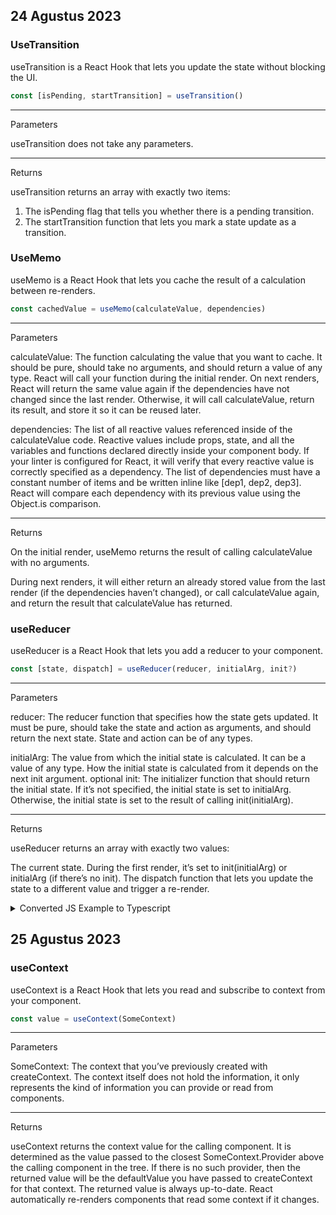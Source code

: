 ## 24 Agustus 2023
### UseTransition
useTransition is a React Hook that lets you update the state without blocking the UI.
```typescript
const [isPending, startTransition] = useTransition()
```
----
Parameters

useTransition does not take any parameters.

----
Returns

useTransition returns an array with exactly two items:

1. The isPending flag that tells you whether there is a pending transition.
2. The startTransition function that lets you mark a state update as a transition.


### UseMemo
useMemo is a React Hook that lets you cache the result of a calculation between re-renders.
```typescript
const cachedValue = useMemo(calculateValue, dependencies)
```
----
Parameters

calculateValue: The function calculating the value that you want to cache. It should be pure, should take no arguments, and should return a value of any type. React will call your function during the initial render. On next renders, React will return the same value again if the dependencies have not changed since the last render. Otherwise, it will call calculateValue, return its result, and store it so it can be reused later.  


 dependencies: The list of all reactive values referenced inside of the calculateValue code. Reactive values include props, state, and all the variables and functions declared directly inside your component body. If your linter is configured for React, it will verify that every reactive value is correctly specified as a dependency. The list of dependencies must have a constant number of items and be written inline like [dep1, dep2, dep3]. React will compare each dependency with its previous value using the Object.is comparison.
 
----
Returns

On the initial render, useMemo returns the result of calling calculateValue with no arguments.

During next renders, it will either return an already stored value from the last render (if the dependencies haven’t changed), or call calculateValue again, and return the result that calculateValue has returned.

### useReducer
useReducer is a React Hook that lets you add a reducer to your component.
```typescript
const [state, dispatch] = useReducer(reducer, initialArg, init?)
```

----
Parameters

  reducer: The reducer function that specifies how the state gets updated. It must be pure, should take the state and action as arguments, and should return the next state. State and action can be of any types.  

  initialArg: The value from which the initial state is calculated. It can be a value of any type. How the initial state is calculated from it depends on the next init argument. optional init: The initializer function that should return the initial state. If it’s not specified, the initial state is set to initialArg. Otherwise, the initial state is set to the result of calling init(initialArg).

----
Returns

useReducer returns an array with exactly two values:

The current state. During the first render, it’s set to init(initialArg) or initialArg (if there’s no init). The dispatch function that lets you update the state to a different value and trigger a re-render.

<details>
<summary>Converted JS Example to Typescript</summary>

```typescript
import { useReducer, useState } from 'react';

interface Task {
  id: number;
  text: string;
  done: boolean;
}

interface AddTaskProps {
  onAddTask: (text: string) => void;
}

export default function AddTask({ onAddTask }: AddTaskProps) {
  const [text, setText] = useState('');

  return (
    <>
      <input
        placeholder="Add task"
        value={text}
        onChange={(e) => setText(e.target.value)}
      />
      <button
        onClick={() => {
          setText('');
          onAddTask(text);
        }}
      >
        Add
      </button>
    </>
  );
}

interface TaskListProps {
  tasks: Task[];
  onChangeTask: (task: Task) => void;
  onDeleteTask: (taskId: number) => void;
}

export default function TaskList({ tasks, onChangeTask, onDeleteTask }: TaskListProps) {
  return (
    <ul>
      {tasks.map((task) => (
        <li key={task.id}>
          <Task task={task} onChange={onChangeTask} onDelete={onDeleteTask} />
        </li>
      ))}
    </ul>
  );
}

interface TaskProps {
  task: Task;
  onChange: (task: Task) => void;
  onDelete: (taskId: number) => void;
}

function Task({ task, onChange, onDelete }: TaskProps) {
  const [isEditing, setIsEditing] = useState(false);

  let taskContent;

  if (isEditing) {
    taskContent = (
      <>
        <input
          value={task.text}
          onChange={(e) => {
            onChange({
              ...task,
              text: e.target.value,
            });
          }}
        />
        <button onClick={() => setIsEditing(false)}>Save</button>
      </>
    );
  } else {
    taskContent = (
      <>
        {task.text}
        <button onClick={() => setIsEditing(true)}>Edit</button>
      </>
    );
  }

  return (
    <label>
      <input
        type="checkbox"
        checked={task.done}
        onChange={(e) => {
          onChange({
            ...task,
            done: e.target.checked,
          });
        }}
      />
      {taskContent}
      <button onClick={() => onDelete(task.id)}>Delete</button>
    </label>
  );
}

export default function TaskApp() {
  const [tasks, dispatch] = useReducer(tasksReducer, initialTasks);

  function handleAddTask(text: string) {
    dispatch({
      type: 'added',
      id: nextId++,
      text: text,
    });
  }

  function handleChangeTask(task: Task) {
    dispatch({
      type: 'changed',
      task: task,
    });
  }

  function handleDeleteTask(taskId: number) {
    dispatch({
      type: 'deleted',
      id: taskId,
    });
  }

  return (
    <>
      <h1>Prague itinerary</h1>
      <AddTask onAddTask={handleAddTask} />
      <TaskList
        tasks={tasks}
        onChangeTask={handleChangeTask}
        onDeleteTask={handleDeleteTask}
      />
    </>
  );
}

type Action =
  | { type: 'added'; id: number; text: string }
  | { type: 'changed'; task: Task }
  | { type: 'deleted'; id: number };

function tasksReducer(tasks: Task[], action: Action) {
  switch (action.type) {
    case 'added': {
      return [
        ...tasks,
        {
          id: action.id,
          text: action.text,
          done: false,
        },
      ];
    }
    case 'changed': {
      return tasks.map((t) => {
        if (t.id === action.task.id) {
          return action.task;
        } else {
          return t;
        }
      });
    }
    case 'deleted': {
      return tasks.filter((t) => t.id !== action.id);
    }
    default: {
      throw Error('Unknown action: ' + action.type);
    }
  }
}

let nextId = 3;

const initialTasks: Task[] = [
  { id: 0, text: 'Visit Kafka Museum', done: true },
  { id: 1, text: 'Watch a puppet show', done: false },
  { id: 2, text: 'Lennon Wall pic', done: false },
];
```
</details>

## 25 Agustus 2023
### useContext
useContext is a React Hook that lets you read and subscribe to context from your component.
```typescript
const value = useContext(SomeContext)
```

----

Parameters

SomeContext: The context that you’ve previously created with createContext. The context itself does not hold the information, it only represents the kind of information you can provide or read from components.

----

Returns  

useContext returns the context value for the calling component. It is determined as the value passed to the closest SomeContext.Provider above the calling component in the tree. If there is no such provider, then the returned value will be the defaultValue you have passed to createContext for that context. The returned value is always up-to-date. React automatically re-renders components that read some context if it changes.
